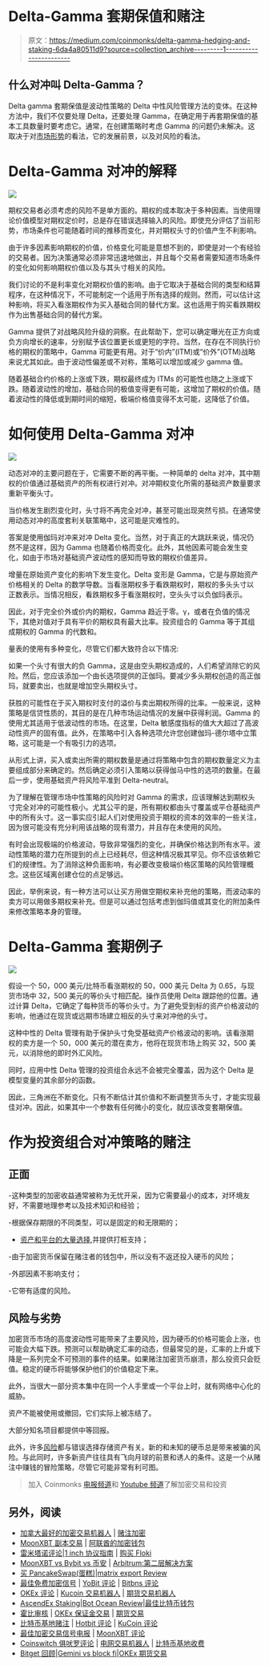 # Delta-Gamma 套期保值和赌注

> 原文：<https://medium.com/coinmonks/delta-gamma-hedging-and-staking-6da4a80511d9?source=collection_archive---------1----------------------->

## 什么对冲叫 Delta-Gamma？

Delta gamma 套期保值是波动性策略的 Delta 中性风险管理方法的变体。在这种方法中，我们不仅要处理 Delta，还要处理 Gamma，在确定用于再套期保值的基本工具数量时要考虑它。通常，在创建策略时考虑 Gamma 的问题仍未解决。这取决于对[市场形势](https://stakero.com/tpost/idc7z939a1-what-are-the-ways-to-hedge-acrypto-portf)的看法，它的发展前景，以及对风险的看法。

# Delta-Gamma 对冲的解释

![](img/29480ddc1161b0e614ea21cf7ac5edf3.png)

期权交易者必须考虑的风险不是单方面的。期权的成本取决于多种因素。当使用理论价值模型对期权定价时，总是存在错误选择输入的风险。即使充分评估了当前形势，市场条件也可能随着时间的推移而变化，并对期权头寸的价值产生不利影响。

由于许多因素影响期权的价值，价格变化可能是意想不到的，即使是对一个有经验的交易者。因为决策通常必须非常迅速地做出，并且每个交易者需要知道市场条件的变化如何影响期权价值以及与其头寸相关的风险。

我们讨论的不是利率变化对期权价值的影响。由于它取决于基础合同的类型和结算程序，在这种情况下，不可能制定一个适用于所有选择的规则。然而，可以估计这种影响，将买入看涨期权作为买入基础合同的替代方案。这也适用于购买看跌期权作为出售基础合同的替代方案。

Gamma 提供了对战略风险升级的洞察。在此帮助下，您可以确定曝光在正方向或负方向增长的速率，分别赋予该位置更长或更短的字符。当然，在存在不同执行价格的期权的策略中，Gamma 可能更有用。对于“价内”(ITM)或“价外”(OTM)战略来说尤其如此。由于波动性偏差或不对称，策略可以增加或减少 gamma 值。

随着基础合约价格的上涨或下跌，期权最终成为 ITMs 的可能性也随之上涨或下跌。随着波动性的增加，基础合同的极值变得更有可能，这增加了期权的价值。随着波动性的降低或到期时间的缩短，极端价格值变得不太可能，这降低了价值。

# 如何使用 Delta-Gamma 对冲

![](img/da80ddae4aa09f0b506ca4ae2a44e732.png)

动态对冲的主要问题在于，它需要不断的再平衡。一种简单的 delta 对冲，其中期权的价值通过基础资产的所有权进行对冲。对冲期权变化所需的基础资产数量要求重新平衡头寸。

当价格发生剧烈变化时，头寸将不再完全对冲，甚至可能出现突然亏损。在通常使用动态对冲的高度套利关联策略中，这可能是灾难性的。

答案是使用伽玛对冲来对冲 Delta 变化。当然，对于真正的大跳跃来说，情况仍然不是这样，因为 Gamma 也随着价格而变化。此外，其他因素可能会发生变化，如由于市场对基础资产波动性的感知而导致的期权价值差异。

增量在原始资产变化的影响下发生变化。Delta 变形是 Gamma，它是与原始资产价格相关的 Delta 的数学导数。当看涨期权多于看跌期权时，期权的多头头寸以正数表示。当情况相反，看跌期权多于看涨期权时，空头头寸以负伽玛表示。

因此，对于完全价外或价内的期权，Gamma 趋近于零。γ，或者在负值的情况下，其绝对值对于具有平价的期权具有最大比率。投资组合的 Gamma 等于其组成期权的 Gamma 的代数和。

量表的使用有多种变化，尽管它们都大致符合以下情况:

如果一个头寸有很大的负 Gamma，这是由空头期权造成的，人们希望消除它的风险。然后，您应该添加一个由长选项提供的正伽玛。要减少多头期权创造的高正伽玛，就要卖出，也就是增加空头期权头寸。

获胜的可能性在于买入期权时支付的溢价与卖出期权所得的比率。一般来说，这种策略是信贷性质的，其目的是在几种市场运动情况的发展中获得利润。Gamma 的使用尤其适用于低波动性的市场。在这里，Delta 敏感度指标的值大大超过了高波动性资产的固有值。此外，在策略中引入各种选项允许您创建伽玛-德尔塔中立策略，这可能是一个有吸引力的选项。

从形式上讲，买入或卖出所需的期权数量是通过将策略中包含的期权数量定义为主要组成部分来确定的。然后确定必须引入策略以获得伽马中性的选项的数量。在最后一步，使用基础资产将风险平准到 Delta-neutral。

为了理解在管理市场中性策略的风险时对 Gamma 的需求，应该理解达到期权头寸完全对冲的可能性极小。尤其公平的是，所有期权都由头寸覆盖或平仓基础资产中的所有头寸。这一事实应引起人们对使用投资于期权的资本的效率的一些关注，因为很可能没有充分利用该战略的现有潜力，并且存在未使用的风险。

有时会出现极端的价格波动，导致非常强烈的变化，并确保价格达到所有水平。波动性策略的潜力在所提到的点上已经耗尽，但这种情况极其罕见。你不应该依赖它们的规律性。为了消除这种负面影响，有必要改变极端价格区策略的风险管理概念。这些区域离创建仓位的点足够远。

因此，举例来说，有一种方法可以让买方用做空期权来补充他的策略，而波动率的卖方可以用做多期权来补充。但是可以通过包括考虑到伽玛值或其变化的附加条件来修改策略本身的管理。

# Delta-Gamma 套期例子

![](img/2d2cabb0e2798a0e32916ac14766f105.png)

假设一个 50，000 美元/比特币看涨期权的 50，000 美元 Delta 为 0.65，与现货市场中 32，500 美元的等价头寸相匹配。操作员使用 Delta 跟踪他的位置。通过计算 Delta，它确定了每种货币的等价头寸。为了避免受到标的资产价格波动的影响，他通过在现货或远期市场建立相反的头寸来对冲他的头寸。

这种中性的 Delta 管理有助于保护头寸免受基础资产价格波动的影响。该看涨期权的卖方是一个 50，000 美元的潜在卖方，他将在现货市场上购买 32，500 美元，以消除他的即时外汇风险。

同时，应用中性 Delta 管理的投资组合永远不会被完全覆盖，因为这个 Delta 是模型变量的其余部分的函数。

因此，三角洲在不断变化。只有不断估计其价值和不断调整货币头寸，才能实现最佳对冲。因此，如果其中一个参数有任何微小的变化，就应该改变套期保值。

# 作为投资组合对冲策略的赌注

## **正面**

-这种类型的加密收益通常被称为无忧开采，因为它需要最小的成本，对环境友好，不需要地理参考以及技术知识和经验；

-根据保存期限的不同类型，可以是固定的和无限期的；

- [资产和平台的大量选择](https://stakero.com/tpost/skonjpt001-where-to-stake-cryptocurrency),并提供打桩支持；

-由于加密货币保留在赌注者的钱包中，所以没有不返还投入硬币的风险；

-外部因素不影响支付；

-它带有适度的风险。

## **风险与劣势**

加密货币市场的高度波动性可能带来了主要风险，因为硬币的价格可能会上涨，也可能会大幅下跌。预测可以帮助确定汇率的动态，但最常见的是，汇率的上升或下降是一系列完全不可预测的事件的结果。如果赌注加密货币崩溃，那么投资只会贬值。稳定的硬币将能够保护他们的价值稳定下来。

此外，当很大一部分资本集中在同一个人手里或一个平台上时，就有网络中心化的威胁。

资产不能被使用或撤回，它们实际上被冻结了。

大部分知名项目都提供中等回报。

此外，许多[风险](https://stakero.com/tpost/idc7z939a1-what-are-the-ways-to-hedge-acrypto-portf)都与错误选择存储资产有关。新的和未知的硬币总是带来被骗的风险。与此同时，许多新资产往往具有飞向月球的前景和诱人的条件。这是一个从赌注中赚钱的冒险策略，尽管它可能非常有利可图。

> 加入 Coinmonks [电报频道](https://t.me/coincodecap)和 [Youtube 频道](https://www.youtube.com/c/coinmonks/videos)了解加密交易和投资

## 另外，阅读

*   [加拿大最好的加密交易机器人](https://blog.coincodecap.com/5-best-crypto-trading-bots-in-canada) | [赌注加密](https://blog.coincodecap.com/staking-crypto)
*   [MoonXBT 副本交易](https://blog.coincodecap.com/moonxbt-copy-trading) | [阿联酋的加密钱包](https://blog.coincodecap.com/crypto-wallets-in-uae)
*   [雷米塔诺评论](https://blog.coincodecap.com/remitano-review)|[1 inch 协议指南](https://blog.coincodecap.com/1inch) | [购买 Floki](https://blog.coincodecap.com/buy-floki-inu-token)
*   [MoonXBT vs Bybit vs 币安](https://blog.coincodecap.com/bybit-binance-moonxbt) | [Arbitrum:第二层解决方案](https://blog.coincodecap.com/arbitrum)
*   [买 PancakeSwap(蛋糕)](https://blog.coincodecap.com/buy-pancakeswap)|[matrix export Review](https://blog.coincodecap.com/matrixport-review)
*   [最佳免费加密信号](https://blog.coincodecap.com/free-crypto-signals) | [YoBit 评论](/coinmonks/yobit-review-175464162c62) | [Bitbns 评论](/coinmonks/bitbns-review-38256a07e161)
*   [OKEx 评论](/coinmonks/okex-review-6b369304110f) | [Kucoin 交易机器人](/coinmonks/kucoin-trading-bot-automate-your-trades-8cf0ca2138e0) | [期货交易机器人](/coinmonks/futures-trading-bots-5a282ccee3f5)
*   [AscendEx Staking](https://blog.coincodecap.com/ascendex-staking)|[Bot Ocean Review](https://blog.coincodecap.com/bot-ocean-review)|[最佳比特币钱包](https://blog.coincodecap.com/bitcoin-wallets-india)
*   [霍比审核](https://blog.coincodecap.com/huobi-review) | [OKEx 保证金交易](https://blog.coincodecap.com/okex-margin-trading) | [期货交易](https://blog.coincodecap.com/futures-trading)
*   [比特币基地赌注](https://blog.coincodecap.com/coinbase-staking) | [Hotbit 评论](/coinmonks/hotbit-review-cd5bec41dafb) | [KuCoin 评论](https://blog.coincodecap.com/kucoin-review)
*   [最佳加密交易信号电报](/coinmonks/best-crypto-signals-telegram-5785cdbc4b2b) | [MoonXBT 评论](/coinmonks/moonxbt-review-6e4ab26d037)
*   [Coinswitch 俱吠罗评论](/coinmonks/coinswitch-kuber-review-1a8dc5c7a739) | [电网交易机器人](https://blog.coincodecap.com/grid-trading) | [比特币基地收费](/coinmonks/coinbase-fees-831e77d4f2c5)
*   [Bitget 回顾](https://blog.coincodecap.com/bitget-review)|[Gemini vs block fi](https://blog.coincodecap.com/gemini-vs-blockfi)|[OKEx 期货交易](https://blog.coincodecap.com/okex-futures-trading)